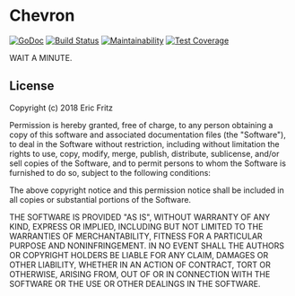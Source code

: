 # Chevron

[![GoDoc](https://godoc.org/github.com/efritz/chevron?status.svg)](https://godoc.org/github.com/efritz/chevron)
[![Build Status](https://secure.travis-ci.org/efritz/chevron.png)](http://travis-ci.org/efritz/chevron)
[![Maintainability](https://api.codeclimate.com/v1/badges/3be41936bc1b92a617b8/maintainability)](https://codeclimate.com/github/efritz/chevron/maintainability)
[![Test Coverage](https://api.codeclimate.com/v1/badges/3be41936bc1b92a617b8/test_coverage)](https://codeclimate.com/github/efritz/chevron/test_coverage)

WAIT A MINUTE.

## License

Copyright (c) 2018 Eric Fritz

Permission is hereby granted, free of charge, to any person obtaining a copy
of this software and associated documentation files (the "Software"), to deal
in the Software without restriction, including without limitation the rights
to use, copy, modify, merge, publish, distribute, sublicense, and/or sell
copies of the Software, and to permit persons to whom the Software is
furnished to do so, subject to the following conditions:

The above copyright notice and this permission notice shall be included in
all copies or substantial portions of the Software.

THE SOFTWARE IS PROVIDED "AS IS", WITHOUT WARRANTY OF ANY KIND, EXPRESS OR
IMPLIED, INCLUDING BUT NOT LIMITED TO THE WARRANTIES OF MERCHANTABILITY,
FITNESS FOR A PARTICULAR PURPOSE AND NONINFRINGEMENT. IN NO EVENT SHALL THE
AUTHORS OR COPYRIGHT HOLDERS BE LIABLE FOR ANY CLAIM, DAMAGES OR OTHER
LIABILITY, WHETHER IN AN ACTION OF CONTRACT, TORT OR OTHERWISE, ARISING FROM,
OUT OF OR IN CONNECTION WITH THE SOFTWARE OR THE USE OR OTHER DEALINGS IN
THE SOFTWARE.
